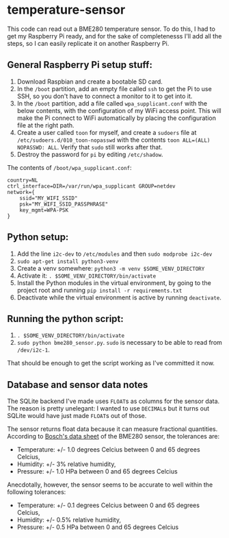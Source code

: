 # temperature-sensor

This code can read out a BME280 temperature sensor. To do this, I had to get my
Raspberry Pi ready, and for the sake of completenesss I'll add all the steps, so
I can easily replicate it on another Raspberry Pi.

## General Raspberry Pi setup stuff:

1. Download Raspbian and create a bootable SD card.
2. In the `/boot` partition, add an empty file called `ssh` to get the Pi to use
   SSH, so you don't have to connect a monitor to it to get into it.
3. In the `/boot` partition, add a file called `wpa_supplicant.conf` with the
   below contents, with the configuration of my WiFi access point. This will
   make the Pi connect to WiFi automatically by placing the configuration file
   at the right path.
4. Create a user called `toon` for myself, and create a `sudoers` file at
   `/etc/sudoers.d/010_toon-nopasswd` with the contents
   `toon ALL=(ALL) NOPASSWD: ALL`. Verify that `sudo` still works after that.
5. Destroy the password for `pi` by editing `/etc/shadow`.

The contents of `/boot/wpa_supplicant.conf`:

    country=NL
    ctrl_interface=DIR=/var/run/wpa_supplicant GROUP=netdev
    network={
        ssid="MY_WIFI_SSID"
        psk="MY_WIFI_SSID_PASSPHRASE"
        key_mgmt=WPA-PSK
    }

## Python setup:

1. Add the line `i2c-dev` to `/etc/modules` and then `sudo modprobe i2c-dev`
2. `sudo apt-get install python3-venv`
3. Create a venv somewhere: `python3 -m venv $SOME_VENV_DIRECTORY`
4. Activate it: `. $SOME_VENV_DIRECTORY/bin/activate`
5. Install the Python modules in the virtual environment, by going to the
   project root and running `pip install -r requirements.txt`
6. Deactivate while the virtual environment is active by running `deactivate`.

## Running the python script:

1. `. $SOME_VENV_DIRECTORY/bin/activate`
2. `sudo python bme280_sensor.py`. `sudo` is necessary to be able to read from
   `/dev/i2c-1`.

That should be enough to get the script working as I've committed it now.

## Database and sensor data notes

The SQLite backend I've made uses `FLOAT`s as columns for the sensor data. The
reason is pretty unelegant: I wanted to use `DECIMAL`s but it turns out SQLite
would have just made `FLOAT`s out of those.

The sensor returns float data because it can measure fractional quantities.
According to [Bosch's data
sheet](https://ae-bst.resource.bosch.com/media/_tech/media/datasheets/BST-BME280-DS002.pdf)
of the BME280 sensor, the tolerances are:

* Temperature: +/- 1.0 degrees Celcius between 0 and 65 degrees Celcius,
* Humidity: +/- 3% relative humidity,
* Pressure: +/- 1.0 HPa between 0 and 65 degrees Celcius

Anecdotally, however, the sensor seems to be accurate to well within the
following tolerances:

* Temperature: +/- 0.1 degrees Celcius between 0 and 65 degrees Celcius,
* Humidity: +/- 0.5% relative humidity,
* Pressure: +/- 0.5 HPa between 0 and 65 degrees Celcius
